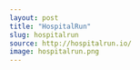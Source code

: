 ```yaml
---
layout: post
title: "HospitalRun"
slug: hospitalrun
source: http://hospitalrun.io/
image: hospitalrun.png
---
```


